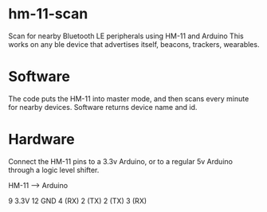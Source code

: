 # hm-11-scan

Scan for nearby Bluetooth LE peripherals using HM-11 and Arduino
This works on any ble device that advertises itself, beacons, trackers, wearables.

# Software

The code puts the HM-11 into master mode, and then scans every minute for nearby devices.
Software returns device name and id.

# Hardware

Connect the HM-11 pins to a 3.3v Arduino, or to a regular 5v Arduino through a logic level shifter.

HM-11  -->  Arduino

9           3.3V
12          GND
4 (RX)      2 (TX)
2 (TX)      3 (RX)